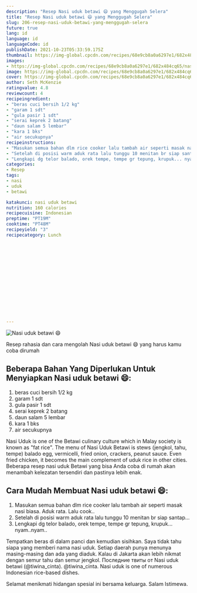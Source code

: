 ```yaml
---
description: "Resep Nasi uduk betawi 😄 yang Menggugah Selera"
title: "Resep Nasi uduk betawi 😄 yang Menggugah Selera"
slug: 206-resep-nasi-uduk-betawi-yang-menggugah-selera
future: true
lang: id
language: id
languageCode: id
publishDate: 2021-10-23T05:33:59.175Z 
thumbnail: https://img-global.cpcdn.com/recipes/68e9cb8a0a6297e1/682x484cq65/nasi-uduk-betawi-foto-resep-utama.webp
images:
- https://img-global.cpcdn.com/recipes/68e9cb8a0a6297e1/682x484cq65/nasi-uduk-betawi-foto-resep-utama.webp
image: https://img-global.cpcdn.com/recipes/68e9cb8a0a6297e1/682x484cq65/nasi-uduk-betawi-foto-resep-utama.webp
cover: https://img-global.cpcdn.com/recipes/68e9cb8a0a6297e1/682x484cq65/nasi-uduk-betawi-foto-resep-utama.webp
author: Seth McKenzie
ratingvalue: 4.8
reviewcount: 4
recipeingredient:
- "beras cuci bersih 1/2 kg"
- "garam 1 sdt"
- "gula pasir 1 sdt"
- "serai keprek 2 batang"
- "daun salam 5 lembar"
- "kara 1 bks"
- "air secukupnya"
recipeinstructions:
- "Masukan semua bahan dlm rice cooker lalu tambah air seperti masak nasi biasa. Aduk rata. Lalu cook.."
- "Setelah di posisi warm aduk rata lalu tunggu 10 menitan br siap santap..."
- "Lengkapi dg telor balado, orek tempe, tempe gr tepung, krupuk... nyam..nyam.."
categories:
- Resep
tags:
- nasi
- uduk
- betawi

katakunci: nasi uduk betawi 
nutrition: 160 calories
recipecuisine: Indonesian
preptime: "PT19M"
cooktime: "PT48M"
recipeyield: "3"
recipecategory: Lunch


     
    
    
    
    
    
    
    
    
    
    
      
    
---
```



![Nasi uduk betawi 😄](https://img-global.cpcdn.com/recipes/68e9cb8a0a6297e1/682x484cq65/nasi-uduk-betawi-foto-resep-utama.webp)

Resep rahasia dan cara mengolah  Nasi uduk betawi 😄 yang harus kamu coba dirumah

<!--inarticleads1-->

## Beberapa Bahan Yang Diperlukan Untuk Menyiapkan Nasi uduk betawi 😄:

1. beras cuci bersih 1/2 kg
1. garam 1 sdt
1. gula pasir 1 sdt
1. serai keprek 2 batang
1. daun salam 5 lembar
1. kara 1 bks
1. air secukupnya

Nasi Uduk is one of the Betawi culinary culture which in Malay society is known as &#34;fat rice&#34;. The menu of Nasi Uduk Betawi is stews (jengkol, tahu, tempe) balado egg, vermicelli, fried onion, crackers, peanut sauce. Even fried chicken, it becomes the main complement of uduk rice in other cities. Beberapa resep nasi uduk Betawi yang bisa Anda coba di rumah akan menambah kelezatan tersendiri dan pastinya lebih enak. 

<!--inarticleads2-->

## Cara Mudah Membuat Nasi uduk betawi 😄:

1. Masukan semua bahan dlm rice cooker lalu tambah air seperti masak nasi biasa. Aduk rata. Lalu cook..
1. Setelah di posisi warm aduk rata lalu tunggu 10 menitan br siap santap...
1. Lengkapi dg telor balado, orek tempe, tempe gr tepung, krupuk... nyam..nyam..


Tempatkan beras di dalam panci dan kemudian sisihkan. Saya tidak tahu siapa yang memberi nama nasi uduk. Setiap daerah punya menunya masing-masing dan ada yang diaduk. Kalau di Jakarta akan lebih nikmat dengan semur tahu dan semur jengkol. Последние твиты от Nasi uduk betawi (@tiwina_cinta). @tiwina_cinta. Nasi uduk is one of numerous Indonesian rice-based dishes. 

Selamat menikmati hidangan spesial ini bersama keluarga. Salam Istimewa.
